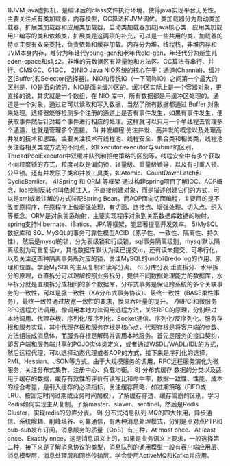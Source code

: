 1)JVM
java虚拟机，是编译后的class文件执行环境，使得java实现平台无关性。主要关注点有类加载器，内存模型，GC算法和JVM调优。类加载器分为启动类加载器，扩展类加载器和应用类加载器，启动类加载器加载java核心类，应用类加载用户编写的类和依赖类，扩展类是这两项的补充，可以是一些共用的类，加载器的特点主要有双亲委托，负责依赖和缓存加载。内存分为堆，线程栈，非堆内存和JVM本身内存，堆分为年轻代young-gen和老年代old-gen，年轻代分为新生儿eden-space和s1,s2。非堆的元数据区有常量池和方法区。GC算法有串行、并行、CMSGC、G1GC，
2)NIO
Java NIO系统的核心在于：通道(Channel)、缓冲区(Buffer)和Selector(选择器)。NIO和传统IO（一下简称IO）之间第一个最大的区别是，IO是面向流的，NIO是面向缓冲区的。缓冲区实际上是一个容器对象，更直接的说，其实就是一个数组，在 NIO 库中，所有数据都是用缓冲区处理的。通道是一个对象，通过它可以读取和写入数据，当然了所有数据都通过 Buffer 对象来处理。选择器能够检测多个注册的通道上是否有事件发生，如果有事件发生，便获取事件然后针对每个事件进行相应的处理。这样就可以只用一个单线程去管理多个通道，也就是管理多个连接。
3) 并发编程
关注并发、高并发的概念以及处理高并发的技术和思路。主要关注技术有线程池、线程安全、集合类和相关类，线程池关注各相关类或方法的不同点，如Executor.executor与submit的区别，ThreadPoolExecutor中双缓冲队列和拒绝策略的区别等，线程安全中有多个获取不同粒度锁的方式，粒度可以是偏向锁、轻量级、重量级锁等，以及有可重入锁、公平锁。还有并发原子类和并发工具类，如Atomic、CountDownLatch和CyclicBarriier。
4)Spring 和 ORM 等框架
通过构建spring项目了解IOC、AOP概念，Ioc控制反转也叫依赖注入，不直接创建对象，而是描述创建它们的方式，可以是xml或者注解的方式装配Spring Bean。而AOP面向切面编程，主要目的是不改变原程序，在原程序上做增强处理，有切面、连接点、增强处理、切入点、织入等概念。ORM是对象关系映射，主要实现程序对象到关系数据库数据的映射，spring支持Hibernate、iBatics、JPA等框架，能显著提高开发效率。
5)MySQL 数据库和 SQL
MySQL的事务可靠性模型ACID（原子性、一致性、隔离性、持久性），然后是mysql的锁，分为表级锁和行级锁，sql事务隔离级别，mysql默认隔离级别为可重复读rr，其他数据库默认为读已提交rc，还有读未提交、可串行化，以及关注这四种隔离事务所对应的锁，关注MySQL的undo和redo log的作用、原理和位置。学会MySQL的主从复制和读写分离。
6) 分库分表
垂直拆分、水平拆分的原理，垂直拆分可以理解按照业务拆分，提供不同数据处理能力的数据库，水平拆分就是直接拆分成相同的多个数据库，分布式事务是保证跨系统的多个关联事务的一致性，可以是强一致性（XA分布式事务协议）、最终一致性（BASE柔性事务），最终一致性通过放宽一致性的要求，换来吞吐量的提升。
7)RPC 和微服务
RPC远程方法调用，像调用本地方法调用远程方法，关注RPC的原理，分别经过本地调用、代理存根、序列化/反序列化、Socket通信、序列化/反序列化、服务存根和服务实现，其中代理存根和服务存根是核心点，代理存根是将客户端的参数、方法组装成消息体，而服务存根是解码并调用本地服务。首先是服务的接口契约，即客户端和服务端共享的POJO实体类定义，或者通过WSDL/WADL/IDL的方式，然后远程代理，可以选择动态代理或者AOP的方式，接下来是序列化的选择，RMI、Hessian、JSON等方式。由于大规模服务的调用，RPC远程服务演化为微服务，关注分布式集群、注册中心、负载均衡。
8) 分布式缓存
数据的分类以及适用于缓存的数据，缓存有效性的评价有读写比和命中率，数据一致性、性能、成本的综合考量，是引入缓存的必须指标，关注缓存策略，如过期策略（FIFO或LRU、按固定时间过期或业务时间加权），了解缓存穿透、缓存雪崩的区别。学习Redis如何实现主从复制，了解master、slaver、sentinel，然后是Redis Cluster，实现redis的分库分表。
9) 分布式消息队列
MQ的四大作用，异步通信、系统解耦、削峰填谷、可靠通信，有两种消息处理模式，分别是点对点PTP和pub-sub发布订阅，消息服务的质量（QoS）有三种，At most once、At least once、Exactly once，这是消息语义上的，如果是业务语义上要求，一般选择第二种，接下来是了解消息协议的类型，消息队列的通用模型一般有客户端应用层、消息模型层、消息处理层和网络传输层。学会使用ActiveMQ和Kafka并应用。